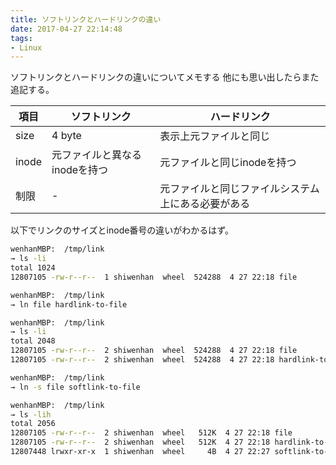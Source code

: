 ```yaml
---
title: ソフトリンクとハードリンクの違い
date: 2017-04-27 22:14:48
tags:
- Linux
---
```


ソフトリンクとハードリンクの違いについてメモする
他にも思い出したらまた追記する。


項目  | ソフトリンク        | ハードリンク 
------|---------------------| -------------
size  | 4 byte              | 表示上元ファイルと同じ  
inode | 元ファイルと異なるinodeを持つ  | 元ファイルと同じinodeを持つ 
制限  | -                   | 元ファイルと同じファイルシステム上にある必要がある 

以下でリンクのサイズとinode番号の違いがわかるはず。



```bash
wenhanMBP:  /tmp/link
→ ls -li
total 1024
12807105 -rw-r--r--  1 shiwenhan  wheel  524288  4 27 22:18 file

wenhanMBP:  /tmp/link
→ ln file hardlink-to-file

wenhanMBP:  /tmp/link
→ ls -li
total 2048
12807105 -rw-r--r--  2 shiwenhan  wheel  524288  4 27 22:18 file
12807105 -rw-r--r--  2 shiwenhan  wheel  524288  4 27 22:18 hardlink-to-file

wenhanMBP:  /tmp/link
→ ln -s file softlink-to-file

wenhanMBP:  /tmp/link
→ ls -lih
total 2056
12807105 -rw-r--r--  2 shiwenhan  wheel   512K  4 27 22:18 file
12807105 -rw-r--r--  2 shiwenhan  wheel   512K  4 27 22:18 hardlink-to-file
12807448 lrwxr-xr-x  1 shiwenhan  wheel     4B  4 27 22:27 softlink-to-file -> file
```
